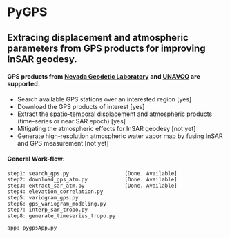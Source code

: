 # PyGPS
## Extracing displacement and atmospheric parameters from GPS products for improving InSAR geodesy.
#### GPS products from [Nevada Geodetic Laboratory](http://geodesy.unr.edu/) and [UNAVCO](https://www.unavco.org/) are supported.    

+ Search available GPS stations over an interested region [yes]
+ Download the GPS products of interest [yes]
+ Extract the spatio-temporal displacement and atmospheric products (time-series or near SAR epoch) [yes]
+ Mitigating the atmospheric effects for InSAR geodesy [not yet]
+ Generate high-resolution atmospheric water vapor map by fusing InSAR and GPS measurement [not yet]


#### General Work-flow:
 
    step1: search_gps.py                  [Done. Available]
    step2: download_gps_atm.py            [Done. Available]
    step3: extract_sar_atm.py             [Done. Available]
    step4: elevation_correlation.py       
    step5: variogram_gps.py               
    step6: gps_variogram_modeling.py      
    step7: interp_sar_tropo.py            
    step8: generate_timeseries_tropo.py   
    
    app: pygpsApp.py                      

